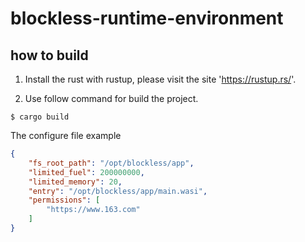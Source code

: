 # blockless-runtime-environment


## how to build
1. Install the rust with rustup, please visit the site 'https://rustup.rs/'.

2. Use follow command for build the project.
```
$ cargo build
```

The configure file example

```json
{
    "fs_root_path": "/opt/blockless/app",
    "limited_fuel": 200000000,
    "limited_memory": 20,
    "entry": "/opt/blockless/app/main.wasi",
    "permissions": [
        "https://www.163.com"
    ]
}
```


